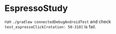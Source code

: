 # EspressoStudy

run `./gradlew connectedDebugAndroidTest` and check `test_espressoClick[rotation: 50-310]` is fail.
